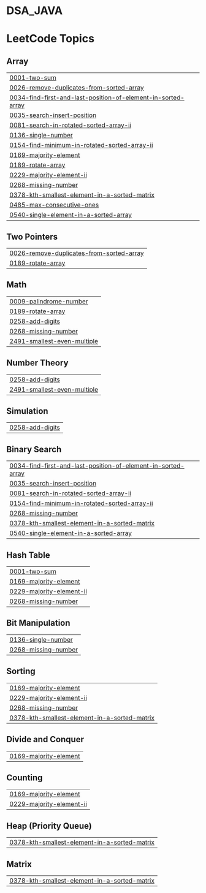 # DSA_JAVA
<!---LeetCode Topics Start-->
# LeetCode Topics
## Array
|  |
| ------- |
| [0001-two-sum](https://github.com/Jagadeep-Reddy/DSA_JAVA/tree/master/0001-two-sum) |
| [0026-remove-duplicates-from-sorted-array](https://github.com/Jagadeep-Reddy/DSA_JAVA/tree/master/0026-remove-duplicates-from-sorted-array) |
| [0034-find-first-and-last-position-of-element-in-sorted-array](https://github.com/Jagadeep-Reddy/DSA_JAVA/tree/master/0034-find-first-and-last-position-of-element-in-sorted-array) |
| [0035-search-insert-position](https://github.com/Jagadeep-Reddy/DSA_JAVA/tree/master/0035-search-insert-position) |
| [0081-search-in-rotated-sorted-array-ii](https://github.com/Jagadeep-Reddy/DSA_JAVA/tree/master/0081-search-in-rotated-sorted-array-ii) |
| [0136-single-number](https://github.com/Jagadeep-Reddy/DSA_JAVA/tree/master/0136-single-number) |
| [0154-find-minimum-in-rotated-sorted-array-ii](https://github.com/Jagadeep-Reddy/DSA_JAVA/tree/master/0154-find-minimum-in-rotated-sorted-array-ii) |
| [0169-majority-element](https://github.com/Jagadeep-Reddy/DSA_JAVA/tree/master/0169-majority-element) |
| [0189-rotate-array](https://github.com/Jagadeep-Reddy/DSA_JAVA/tree/master/0189-rotate-array) |
| [0229-majority-element-ii](https://github.com/Jagadeep-Reddy/DSA_JAVA/tree/master/0229-majority-element-ii) |
| [0268-missing-number](https://github.com/Jagadeep-Reddy/DSA_JAVA/tree/master/0268-missing-number) |
| [0378-kth-smallest-element-in-a-sorted-matrix](https://github.com/Jagadeep-Reddy/DSA_JAVA/tree/master/0378-kth-smallest-element-in-a-sorted-matrix) |
| [0485-max-consecutive-ones](https://github.com/Jagadeep-Reddy/DSA_JAVA/tree/master/0485-max-consecutive-ones) |
| [0540-single-element-in-a-sorted-array](https://github.com/Jagadeep-Reddy/DSA_JAVA/tree/master/0540-single-element-in-a-sorted-array) |
## Two Pointers
|  |
| ------- |
| [0026-remove-duplicates-from-sorted-array](https://github.com/Jagadeep-Reddy/DSA_JAVA/tree/master/0026-remove-duplicates-from-sorted-array) |
| [0189-rotate-array](https://github.com/Jagadeep-Reddy/DSA_JAVA/tree/master/0189-rotate-array) |
## Math
|  |
| ------- |
| [0009-palindrome-number](https://github.com/Jagadeep-Reddy/DSA_JAVA/tree/master/0009-palindrome-number) |
| [0189-rotate-array](https://github.com/Jagadeep-Reddy/DSA_JAVA/tree/master/0189-rotate-array) |
| [0258-add-digits](https://github.com/Jagadeep-Reddy/DSA_JAVA/tree/master/0258-add-digits) |
| [0268-missing-number](https://github.com/Jagadeep-Reddy/DSA_JAVA/tree/master/0268-missing-number) |
| [2491-smallest-even-multiple](https://github.com/Jagadeep-Reddy/DSA_JAVA/tree/master/2491-smallest-even-multiple) |
## Number Theory
|  |
| ------- |
| [0258-add-digits](https://github.com/Jagadeep-Reddy/DSA_JAVA/tree/master/0258-add-digits) |
| [2491-smallest-even-multiple](https://github.com/Jagadeep-Reddy/DSA_JAVA/tree/master/2491-smallest-even-multiple) |
## Simulation
|  |
| ------- |
| [0258-add-digits](https://github.com/Jagadeep-Reddy/DSA_JAVA/tree/master/0258-add-digits) |
## Binary Search
|  |
| ------- |
| [0034-find-first-and-last-position-of-element-in-sorted-array](https://github.com/Jagadeep-Reddy/DSA_JAVA/tree/master/0034-find-first-and-last-position-of-element-in-sorted-array) |
| [0035-search-insert-position](https://github.com/Jagadeep-Reddy/DSA_JAVA/tree/master/0035-search-insert-position) |
| [0081-search-in-rotated-sorted-array-ii](https://github.com/Jagadeep-Reddy/DSA_JAVA/tree/master/0081-search-in-rotated-sorted-array-ii) |
| [0154-find-minimum-in-rotated-sorted-array-ii](https://github.com/Jagadeep-Reddy/DSA_JAVA/tree/master/0154-find-minimum-in-rotated-sorted-array-ii) |
| [0268-missing-number](https://github.com/Jagadeep-Reddy/DSA_JAVA/tree/master/0268-missing-number) |
| [0378-kth-smallest-element-in-a-sorted-matrix](https://github.com/Jagadeep-Reddy/DSA_JAVA/tree/master/0378-kth-smallest-element-in-a-sorted-matrix) |
| [0540-single-element-in-a-sorted-array](https://github.com/Jagadeep-Reddy/DSA_JAVA/tree/master/0540-single-element-in-a-sorted-array) |
## Hash Table
|  |
| ------- |
| [0001-two-sum](https://github.com/Jagadeep-Reddy/DSA_JAVA/tree/master/0001-two-sum) |
| [0169-majority-element](https://github.com/Jagadeep-Reddy/DSA_JAVA/tree/master/0169-majority-element) |
| [0229-majority-element-ii](https://github.com/Jagadeep-Reddy/DSA_JAVA/tree/master/0229-majority-element-ii) |
| [0268-missing-number](https://github.com/Jagadeep-Reddy/DSA_JAVA/tree/master/0268-missing-number) |
## Bit Manipulation
|  |
| ------- |
| [0136-single-number](https://github.com/Jagadeep-Reddy/DSA_JAVA/tree/master/0136-single-number) |
| [0268-missing-number](https://github.com/Jagadeep-Reddy/DSA_JAVA/tree/master/0268-missing-number) |
## Sorting
|  |
| ------- |
| [0169-majority-element](https://github.com/Jagadeep-Reddy/DSA_JAVA/tree/master/0169-majority-element) |
| [0229-majority-element-ii](https://github.com/Jagadeep-Reddy/DSA_JAVA/tree/master/0229-majority-element-ii) |
| [0268-missing-number](https://github.com/Jagadeep-Reddy/DSA_JAVA/tree/master/0268-missing-number) |
| [0378-kth-smallest-element-in-a-sorted-matrix](https://github.com/Jagadeep-Reddy/DSA_JAVA/tree/master/0378-kth-smallest-element-in-a-sorted-matrix) |
## Divide and Conquer
|  |
| ------- |
| [0169-majority-element](https://github.com/Jagadeep-Reddy/DSA_JAVA/tree/master/0169-majority-element) |
## Counting
|  |
| ------- |
| [0169-majority-element](https://github.com/Jagadeep-Reddy/DSA_JAVA/tree/master/0169-majority-element) |
| [0229-majority-element-ii](https://github.com/Jagadeep-Reddy/DSA_JAVA/tree/master/0229-majority-element-ii) |
## Heap (Priority Queue)
|  |
| ------- |
| [0378-kth-smallest-element-in-a-sorted-matrix](https://github.com/Jagadeep-Reddy/DSA_JAVA/tree/master/0378-kth-smallest-element-in-a-sorted-matrix) |
## Matrix
|  |
| ------- |
| [0378-kth-smallest-element-in-a-sorted-matrix](https://github.com/Jagadeep-Reddy/DSA_JAVA/tree/master/0378-kth-smallest-element-in-a-sorted-matrix) |
<!---LeetCode Topics End-->